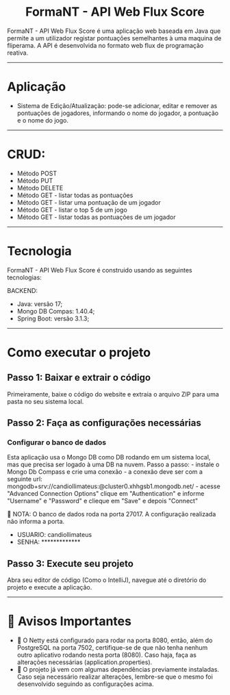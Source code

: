 <h1 align="center">FormaNT - API Web Flux Score</h1>

FormaNT - API Web Flux Score é uma aplicação web baseada em Java que permite a um utilizador registar pontuações semelhantes à uma maquina de fliperama. A API é desenvolvida no formato web flux de programação reativa.

<hr/>

# Aplicação

- Sistema de Edição/Atualização: pode-se adicionar, editar e remover as pontuações de jogadores, informando o nome do jogador, a pontuação e o nome do jogo.

<hr/>

# CRUD:

- Método POST
- Método PUT
- Método DELETE
- Método GET - listar todas as pontuações
- Método GET - listar uma pontuação de um jogador
- Método GET - listar o top 5 de um jogo
- Método GET - listar todas as pontuações de um jogador

<hr/>

# Tecnologia

FormaNT - API Web Flux Score é construido usando as seguintes tecnologias:

BACKEND:
- Java: versão 17;
- Mongo DB Compas: 1.40.4;
- Spring Boot: versão 3.1.3;

<hr/>

# Como executar o projeto

## Passo 1: Baixar e extrair o código

Primeiramente, baixe o código do website e extraia o arquivo ZIP para uma pasta no seu sistema local.

## Passo 2: Faça as configurações necessárias

### Configurar o banco de dados
Esta aplicação usa o Mongo DB como DB rodando em um sistema local, mas que precisa ser logado à uma DB na nuvem.
Passo a passo:
    - instale o Mongo Db Compass e crie uma conexão 
    - a conexão deve ser com a seguinte url: mongodb+srv://candiollimateus:<password>@cluster0.xhhgsb1.mongodb.net/
    - acesse "Advanced Connection Options" clique em "Authentication" e informe "Username" e "Password" e clieque em "Save" e depois "Connect"

🚨 NOTA: O banco de dados roda na porta 27017. A configuração realizada não informa a porta.

- USUARIO: candiollimateus
- SENHA: *************

## Passo 3: Execute seu projeto

Abra seu editor de código (Como o IntelliJ), navegue até o diretório do projeto e execute a aplicação.

<hr/>

# 🚨 Avisos Importantes

- 🚨 O Netty está configurado para rodar na porta 8080, então, além do PostgreSQL na porta 7502, certifique-se de que não tenha nenhum outro aplicativo rodando nesta porta (8080). Caso haja, faça as alterações necessárias (application.properties).
- 🚨 O projeto já vem com algumas dependências previamente instaladas. Caso seja necessário realizar alterações, lembre-se que o mesmo foi desenvolvido seguindo as configurações acima.